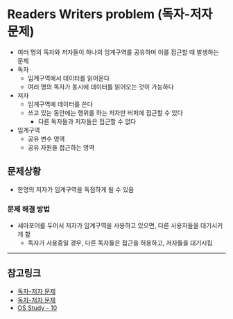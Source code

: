 # Readers Writers problem (독자-저자 문제)
- 여러 명의 독자와 저자들이 하나의 임계구역를 공유하며 이를 접근할 때 발생하는 문제
- 독자
	- 임계구역에서 데이터를 읽어온다
	- 여러 명의 독자가 동시에 데이터를 읽어오는 것이 가능하다
- 저자
	- 임계구역에 데이터를 쓴다
	- 쓰고 있는 동안에는 행위를 하는 저자만 버퍼에 접근할 수 있다
		- 다른 독자들과 저자들은 접근할 수 없다
- 임계구역
	- 공유 변수 영역
	- 공유 자원을 접근하는 영역

## 문제상황
- 한명의 저자가 임계구역을 독점하게 될 수 있음

### 문제 해결 방법
- 세마포어를 두어서 저자가 임계구역을 사용하고 있으면, 다른 사용자들을 대기시키게 함
	- 독자가 사용중일 경우, 다른 독자들은 접근을 허용하고, 저자들을 대기시킴	

---
## 참고링크
* [독자-저자 문제](https://ko.wikipedia.org/wiki/독자-저자_문제)
* [독자-저자 문제](https://ko.wikipedia.org/wiki/독자-저자_문제)
* [OS Study - 10](http://northface.tistory.com/entry/OS-Study-10)